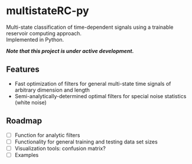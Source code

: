 # multistateRC-py
Multi-state classification of time-dependent signals using a trainable reservoir computing approach. \
Implemented in Python.

***Note that this project is under active development.***

## Features
- Fast optimization of filters for general multi-state time signals of arbitrary dimension and length
- Semi-analytically-determined optimal filters for special noise statistics (white noise)

## Roadmap

- [ ] Function for analytic filters
- [ ] Functionality for general training and testing data set sizes
- [ ] Visualization tools: confusion matrix?
- [ ] Examples
